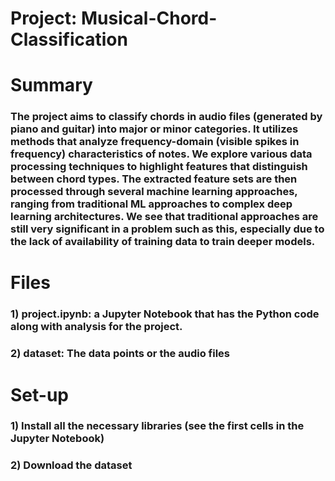 # Project: Musical-Chord-Classification

# Summary
### The project aims to classify chords in audio files (generated by piano and guitar) into major or minor categories. It utilizes methods that analyze frequency-domain (visible spikes in frequency) characteristics of notes. We explore various data processing techniques to highlight features that distinguish between chord types. The extracted feature sets are then processed through several machine learning approaches, ranging from traditional ML approaches to complex deep learning architectures. We see that traditional approaches are still very significant in a problem such as this, especially due to the lack of availability of training data to train deeper models.

# Files
### 1) project.ipynb: a Jupyter Notebook that has the Python code along with analysis for the project.
### 2) dataset: The data points or the audio files

# Set-up
### 1) Install all the necessary libraries (see the first cells in the Jupyter Notebook)
### 2) Download the dataset
